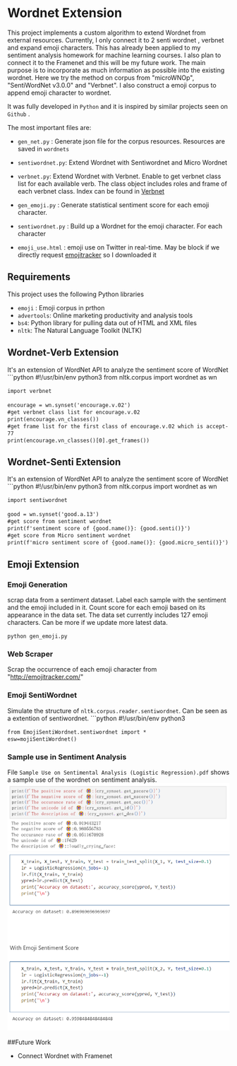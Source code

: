 # Wordnet Extension

This project implements a custom algorithm to extend Wordnet from external resources. Currently, I only connect it to 2 senti wordnet , verbnet and expand emoji characters. This has already been applied to my sentiment analysis homework for machine learning courses. I also plan to connect it to the Framenet and this will be my future work. The main purpose is to incorporate as much information as possible into the existing wordnet. Here we try the method on corpus from "microWNOp", "SentiWordNet v3.0.0"  and "Verbnet". I also construct a emoji corpus to append emoji character to wordnet.

It was fully developed in `Python` and it is inspired by similar projects seen on `Github` .

The most important files are:

* `gen_net.py` : Generate json file for the corpus resources. Resources are saved in `wordnets`
* `sentiwordnet.py`: Extend Wordnet with Sentiwordnet and Micro Wordnet
* `verbnet.py`: Extend Wordnet with Verbnet. Enable to get verbnet class list for each available verb. The class object includes roles and frame of each verbnet class. Index can be found in [Verbnet](https://uvi.colorado.edu/class_hierarchy)
* `gen_emoji.py` : Generate statistical sentiment score for each emoji character.

* `sentiwordnet.py` : Build up a Wordnet for the emoji character. For each character


* `emoji_use.html` : emoji use on Twitter in real-time. May be block if we directly request [emojitracker](http://emojitracker.com/) so I downloaded it 


## Requirements

This project uses the following Python libraries

* `emoji` : Emoji corpus in prthon
* `advertools`: Online marketing productivity and analysis tools
* `bs4`: Python library for pulling data out of HTML and XML files
* `nltk`: The Natural Language Toolkit (NLTK)
## Wordnet-Verb Extension
It's an extension of WordNet API to analyze the sentiment score of WordNet 
	```python
    #!/usr/bin/env python3
	from nltk.corpus import wordnet as wn
	
	import verbnet
	
    encourage = wn.synset('encourage.v.02')
    #get verbnet class list for encourage.v.02
    print(encourage.vn_classes())
    #get frame list for the first class of encourage.v.02 which is accept-77
    print(encourage.vn_classes()[0].get_frames())
## Wordnet-Senti Extension
It's an extension of WordNet API to analyze the sentiment score of WordNet 
	```python
    #!/usr/bin/env python3
	from nltk.corpus import wordnet as wn
	
	import sentiwordnet
	
    good = wn.synset('good.a.13')
	#get score from sentiment wordnet
    print(f'sentiment score of {good.name()}: {good.senti()}')
	#get score from Micro sentiment wordnet
    print(f'micro sentiment score of {good.name()}: {good.micro_senti()}')	

## Emoji Extension
### Emoji Generation

scrap data from a sentiment dataset. Label each sample with the sentiment and the emoji included in it. Count score for each emoji based on its appearance in the data set. The data set currently includes 127 emoji characters. Can be more if we update more latest data.
```
python gen_emoji.py
```

### Web Scraper
Scrap the occurrence of each emoji character from "http://emojitracker.com/"

### Emoji SentiWordnet

Simulate the structure of `nltk.corpus.reader.sentiwordnet`. Can be seen as a extention of sentiwordnet.
    ```python
    #!/usr/bin/env python3

    from EmojiSentiWordnet.sentiwordnet import *
	esw=mojiSentiWordnet()

### Sample use in Sentiment Analysis
File `Sample Use on Sentimental Analysis (Logistic Regression).pdf` shows a sample use of the wordnet on sentiment analysis.
![alt text](sample_face.png "Sample use on cry emoji")
![alt text](approvement.png "Sample use on machine learning")

##Future Work

* Connect Wordnet with Framenet